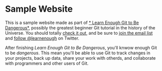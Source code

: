 # Sample Website

This is a sample website made as part of [* Learn Enough Git to Be Dangerous*](http://learnenough.com/git-tutorial), possibly the greatest beginner Git tutorial in the history of the Universe. You should totally [check it out](http://learnenough.com/git-tutorial), and be sure to [join the email list](http://learnenough.com/#email_list) and [follow @learnenough](http://twitter.com/learnenough) on Twitter. 

After finishing *Learn Enough Git to Be Dangerous*, you'll knwow enough Git to be *dangerous*. This mean you'll be able to use Git to track changes in your projects, back up data, share your work with otherds, and collaborate with programmers and other users of Git.

